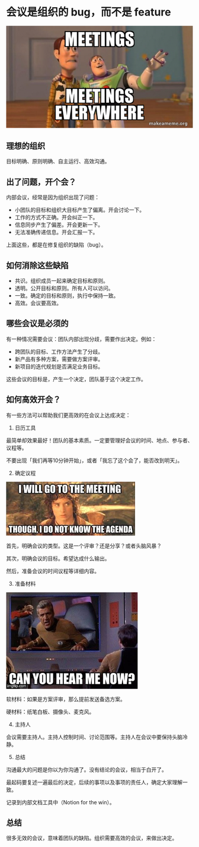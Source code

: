# 会议是组织的 bug，而不是 feature

![meetings](../../images/posts/2022/0526/meetings-meetings-everywhere.jpeg)

## 理想的组织

目标明确、原则明确、自主运行、高效沟通。

## 出了问题，开个会？

内部会议，经常是因为组织出现了问题：

* 小团队的目标和组织大目标产生了偏离。开会讨论一下。
* 工作的方式不正确。开会纠正一下。
* 信息同步产生了偏差。开会更新一下。
* 无法准确传递信息。开会汇报一下。

上面这些，都是在修复组织的缺陷（bug）。

## 如何消除这些缺陷

* 共识。组织成员一起来确定目标和原则。
* 透明。公开目标和原则。所有人可以访问。
* 一致。确定的目标和原则，执行中保持一致。
* 高效。会议要高效。

## 哪些会议是必须的

有一种情况需要会议：团队内部出现分歧，需要作出决定。例如：

* 跨团队的目标、工作方法产生了分歧。
* 新产品有多种方案，需要做方案评审。
* 新项目的迭代规划是否满足业务目标。

这些会议的目标是，产生一个决定，团队基于这个决定工作。

## 如何高效开会？

有一些方法可以帮助我们更高效的在会议上达成决定：

1. 日历工具

最简单却效果最好！团队的基本素质。一定要管理好会议的时间、地点、参与者、议程等。

不要出现「我们再等10分钟开始」，或者「我忘了这个会了，能否改到明天」。

2. 确定议程

![meeting with no agenda](../../images/posts/2022/0526/meeting_with_no_agenda.jpeg)

首先，明确会议的类型。这是一个评审？还是分享？或者头脑风暴？

其次，明确会议的目标。希望达成什么输出。

然后，准备会议的时间议程等详细内容。

3. 准备材料

![can you hear me now](../../images/posts/2022/0526/can_you_hear_me_now.jpeg)

软材料：如果是方案评审，那么提前发送备选方案。

硬材料：纸笔白板、摄像头、麦克风。

4. 主持人

会议需要主持人。主持人控制时间、讨论范围等。主持人在会议中要保持头脑冷静。

5. 总结

沟通最大的问题是你以为你沟通了。没有结论的会议，相当于白开了。

最起码要复述一遍最后的决定，后续的事项以及事项的责任人，确定大家理解一致。

记录到内部文档工具中（Notion for the win）。

## 总结

很多无效的会议，意味着团队的缺陷。组织需要高效的会议，来做出决定。
